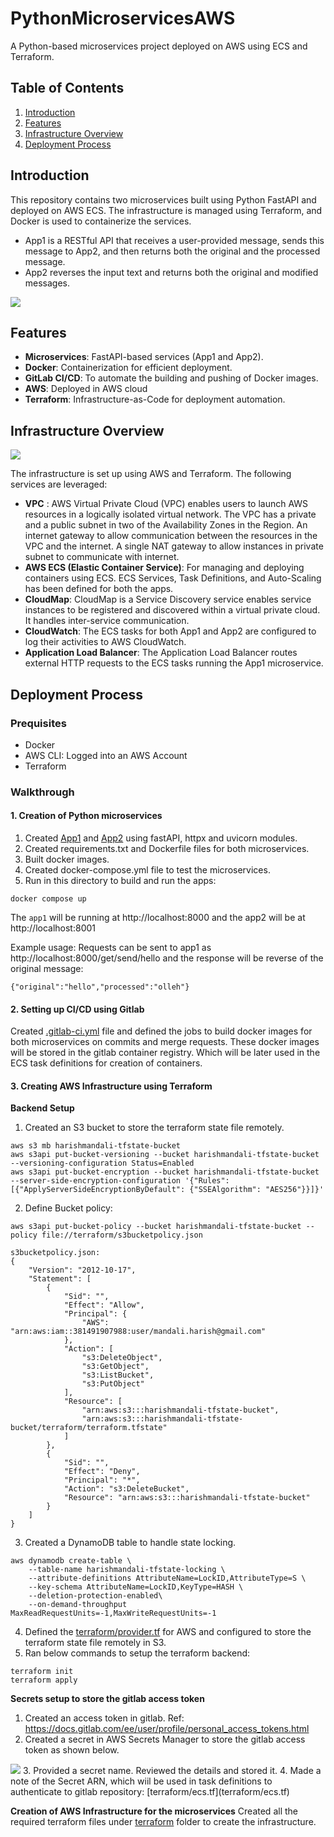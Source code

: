 # PythonMicroservicesAWS
A Python-based microservices project deployed on AWS using ECS and Terraform.

## Table of Contents
1. [Introduction](#introduction)
2. [Features](#features)
3. [Infrastructure Overview](#infrastructure-overview)
4. [Deployment Process](#deployment-process)

## Introduction
This repository contains two microservices built using Python FastAPI and deployed on AWS ECS. The infrastructure is managed using Terraform, and Docker is used to containerize the services.
- App1 is a RESTful API that receives a user-provided message, sends this message to App2, and then returns both the original and the processed message.
- App2 reverses the input text and returns both the original and modified messages.

<img src="images/overview.png">

## Features
- **Microservices**: FastAPI-based services (App1 and App2).
- **Docker**: Containerization for efficient deployment.
- **GitLab CI/CD**: To automate the building and pushing of Docker images.
- **AWS**: Deployed in AWS cloud
- **Terraform**: Infrastructure-as-Code for deployment automation.

## Infrastructure Overview
<img src="images/architecture.drawio.png">

The infrastructure is set up using AWS and Terraform. The following services are leveraged:
- **VPC** : AWS Virtual Private Cloud (VPC) enables users to launch AWS resources in a logically isolated virtual network. The VPC has a private and a public subnet in two of the Availability Zones in the Region. An internet gateway to allow communication between the resources in the VPC and the internet. A single NAT gateway to allow instances in private subnet to communicate with internet. 
- **AWS ECS (Elastic Container Service)**: For managing and deploying containers using ECS. ECS Services, Task Definitions, and Auto-Scaling has been defined for both the apps.
- **CloudMap**: CloudMap is a Service Discovery service enables service instances to be registered and discovered within a virtual private cloud. It handles inter-service communication.
- **CloudWatch**: The ECS tasks for both App1 and App2 are configured to log their activities to AWS CloudWatch.
- **Application Load Balancer**:  The Application Load Balancer routes external HTTP requests to the ECS tasks running the App1 microservice.

## Deployment Process
### Prequisites
- Docker
- AWS CLI: Logged into an AWS Account
- Terraform

### Walkthrough

#### 1. Creation of Python microservices
1. Created [App1](app1) and [App2](app2) using fastAPI, httpx and uvicorn modules. 
3. Created requirements.txt and Dockerfile files for both microservices.
4. Built docker images.
4. Created docker-compose.yml file to test the microservices.
5. Run in this directory to build and run the apps:
```
docker compose up
```
The `app1` will be running at http://localhost:8000 and the app2 will be at http://localhost:8001

Example usage: 
Requests can be sent to app1 as http://localhost:8000/get/send/hello and the response will be reverse of the original message:
```
{"original":"hello","processed":"olleh"}
```

#### 2. Setting up CI/CD using Gitlab
Created [.gitlab-ci.yml](.gitlab-ci.yml) file and defined the jobs to build docker images for both microservices on commits and merge requests. These docker images will be stored in the gitlab container registry. Which will be later used in the ECS task definitions for creation of containers.

#### 3. Creating AWS Infrastructure using Terraform
**Backend Setup**
1. Created an S3 bucket to store the terraform state file remotely.
```
aws s3 mb harishmandali-tfstate-bucket
aws s3api put-bucket-versioning --bucket harishmandali-tfstate-bucket --versioning-configuration Status=Enabled
aws s3api put-bucket-encryption --bucket harishmandali-tfstate-bucket --server-side-encryption-configuration '{"Rules": [{"ApplyServerSideEncryptionByDefault": {"SSEAlgorithm": "AES256"}}]}'
```
2. Define Bucket policy:
```
aws s3api put-bucket-policy --bucket harishmandali-tfstate-bucket --policy file://terraform/s3bucketpolicy.json

s3bucketpolicy.json:
{
    "Version": "2012-10-17",
    "Statement": [
        {
            "Sid": "",
            "Effect": "Allow",
            "Principal": {
                "AWS": "arn:aws:iam::381491907988:user/mandali.harish@gmail.com"
            },
            "Action": [
                "s3:DeleteObject",
                "s3:GetObject",
                "s3:ListBucket",
                "s3:PutObject"
            ],
            "Resource": [
                "arn:aws:s3:::harishmandali-tfstate-bucket",
                "arn:aws:s3:::harishmandali-tfstate-bucket/terraform/terraform.tfstate"
            ]
        },
        {
            "Sid": "",
            "Effect": "Deny",
            "Principal": "*",
            "Action": "s3:DeleteBucket",
            "Resource": "arn:aws:s3:::harishmandali-tfstate-bucket"
        }
    ]
}
```
3. Created a DynamoDB table to handle state locking. 
```
aws dynamodb create-table \
    --table-name harishmandali-tfstate-locking \
    --attribute-definitions AttributeName=LockID,AttributeType=S \
    --key-schema AttributeName=LockID,KeyType=HASH \
    --deletion-protection-enabled\
    --on-demand-throughput MaxReadRequestUnits=-1,MaxWriteRequestUnits=-1
```
4. Defined the [terraform/provider.tf](terraform/provider.tf) for AWS and configured to store the terraform state file remotely in S3.
5. Ran below commands to setup the terraform backend:
```
terraform init
terraform apply
```

**Secrets setup to store the gitlab access token**
1. Created an access token in gitlab. Ref: https://docs.gitlab.com/ee/user/profile/personal_access_tokens.html
2. Created a secret in AWS Secrets Manager to store the gitlab access token as shown below. 
<img src="images/secrets-gitlab.png">
3. Provided a secret name. Reviewed the details and stored it.
4. Made a note of the Secret ARN, which wiil be used in task definitions to authenticate to gitlab repository: [terraform/ecs.tf](terraform/ecs.tf) 

**Creation of AWS Infrastructure for the microservices**
Created all the required terraform files under [terraform](terraform) folder to create the infrastructure. 

